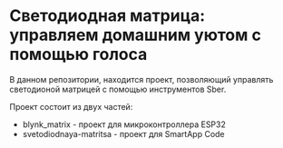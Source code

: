 # Светодиодная матрица: управляем домашним уютом с помощью голоса

В данном репозитории, находится проект, позволяющий управлять светодионой матрицей с помощью инструментов Sber.

Проект состоит из двух частей: 

* blynk_matrix - проект для микроконтроллера ESP32
* svetodiodnaya-matritsa - проект для SmartApp Code
